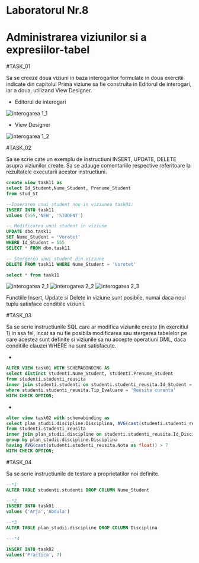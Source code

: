 # Laboratorul Nr.8
# Administrarea viziunilor si a expresiilor-tabel

#TASK_01

Sa se creeze doua viziuni in baza interogarilor formulate in doua exercitii indicate din capitolul Prima viziune sa fie construita in Editorul de interogari, iar a doua, utilizand View Designer.

* Editorul de interogari

![interogarea 1_1](Image1_1.PNG)

* View Designer

![interogarea 1_2](Image1_2.PNG)

#TASK_02

Sa se scrie cate un exemplu de instructiuni INSERT, UPDATE, DELETE asupra viziunilor create. Sa se adauge comentariile respective referitoare la rezultatele executarii acestor instructiuni.

```SQL
create view task11 as
select Id_Student,Nume_Student, Prenume_Student
from stud_St

--Inserarea unui student nou in viziunea task01:
INSERT INTO task11
values (555,'NEW', 'STUDENT')

-- Modificarea unui student in viziune
UPDATE dbo.task11
SET Nume_Student = 'Vorotet'
WHERE Id_Student = 555
SELECT * FROM dbo.task11

-- Stergerea unui student din viziune
DELETE FROM task11 WHERE Nume_Student = 'Vorotet'

select * from task11
```

![interogarea 2_1](Image2_1.PNG) ![interogarea 2_2](Image2_2.PNG) ![interogarea 2_3](Image2_3.PNG)

Functiile Insert, Update si Delete in viziune sunt posibile, numai daca noul tuplu satisface conditiile viziunii.

#TASK_03

Sa se scrie instructiunile SQL care ar modifica viziunile create (in exercitiul 1) in asa fel, incat sa nu fie posibila modificarea sau stergerea tabelelor pe care acestea sunt definite si viziunile sa nu accepte operatiuni DML, daca conditiile clauzei WHERE nu sunt satisfacute.

*
```SQL
ALTER VIEW task01 WITH SCHEMABINDING AS
select distinct studenti.Nume_Student, studenti.Prenume_Student
from studenti.studenti_reusita
inner join studenti.studenti on studenti.studenti_reusita.Id_Student = studenti.studenti.Id_Student
where studenti.studenti_reusita.Tip_Evaluare = 'Reusita curenta'
WITH CHECK OPTION;
```

*
```SQL
alter view task02 with schemabinding as
select plan_studii.discipline.Disciplina, AVG(cast(studenti.studenti_reusita.Nota as float)) as Media
from studenti.studenti_reusita
inner join plan_studii.discipline on studenti.studenti_reusita.Id_Disciplina = plan_studii.discipline.Id_Disciplina
group by plan_studii.discipline.Disciplina
having AVG(cast(studenti.studenti_reusita.Nota as float)) > 7
WITH CHECK OPTION;
```

#TASK_04

Sa se scrie instructiunile de testare a proprietatilor noi definite.

```SQL
--*1
ALTER TABLE studenti.studenti DROP COLUMN Nume_Student

--*2
INSERT INTO task01
values ('Arja','Abdula')

--*3
ALTER TABLE plan_studii.discipline DROP COLUMN Disciplina

---*4

INSERT INTO task02
values('Practica', 7)
```